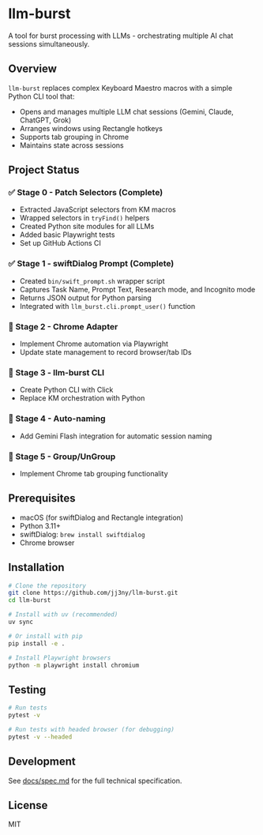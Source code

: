 # llm-burst

A tool for burst processing with LLMs - orchestrating multiple AI chat sessions simultaneously.

## Overview

`llm-burst` replaces complex Keyboard Maestro macros with a simple Python CLI tool that:
- Opens and manages multiple LLM chat sessions (Gemini, Claude, ChatGPT, Grok)
- Arranges windows using Rectangle hotkeys
- Supports tab grouping in Chrome
- Maintains state across sessions

## Project Status

### ✅ Stage 0 - Patch Selectors (Complete)
- Extracted JavaScript selectors from KM macros
- Wrapped selectors in `tryFind()` helpers
- Created Python site modules for all LLMs
- Added basic Playwright tests
- Set up GitHub Actions CI

### ✅ Stage 1 - swiftDialog Prompt (Complete)
- Created `bin/swift_prompt.sh` wrapper script
- Captures Task Name, Prompt Text, Research mode, and Incognito mode
- Returns JSON output for Python parsing
- Integrated with `llm_burst.cli.prompt_user()` function

### 🔲 Stage 2 - Chrome Adapter
- Implement Chrome automation via Playwright
- Update state management to record browser/tab IDs

### 🔲 Stage 3 - llm-burst CLI
- Create Python CLI with Click
- Replace KM orchestration with Python

### 🔲 Stage 4 - Auto-naming
- Add Gemini Flash integration for automatic session naming

### 🔲 Stage 5 - Group/UnGroup
- Implement Chrome tab grouping functionality

## Prerequisites

- macOS (for swiftDialog and Rectangle integration)
- Python 3.11+
- swiftDialog: `brew install swiftdialog`
- Chrome browser

## Installation

```bash
# Clone the repository
git clone https://github.com/jj3ny/llm-burst.git
cd llm-burst

# Install with uv (recommended)
uv sync

# Or install with pip
pip install -e .

# Install Playwright browsers
python -m playwright install chromium
```

## Testing

```bash
# Run tests
pytest -v

# Run tests with headed browser (for debugging)
pytest -v --headed
```

## Development

See [docs/spec.md](docs/spec.md) for the full technical specification.

## License

MIT